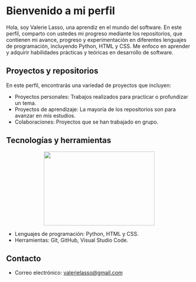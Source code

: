 # Bienvenido a mi perfil

Hola, soy Valerie Lasso, una aprendiz en el mundo del software. En este perfil, comparto con ustedes mi progreso mediante los repositorios, que contienen mi avance, progreso y experimentación en diferentes lenguajes de programación, incluyendo Python, HTML y CSS. Me enfoco en aprender y adquirir habilidades prácticas y teóricas en desarrollo de software.

## Proyectos y repositorios

En este perfil, encontrarás una variedad de proyectos que incluyen:

* Proyectos personales: Trabajos realizados para practicar o profundizar un tema.
* Proyectos de aprendizaje: La mayoría de los repositorios son para avanzar en mis estudios.
* Colaboraciones: Proyectos que se han trabajado en grupo.

## Tecnologías y herramientas

<div align="center" >
<picture>
  <source
    srcset="https://github-readme-stats.vercel.app/api?username=MichelLasso&show_icons=true&theme=radical"
    media="(prefers-color-scheme: dark)"

</picture>
   <img width="300" height="200" src="https://github-readme-stats.vercel.app/api/top-langs/?username=MichelLasso&size_weight=0.0005&count_weight=0.3&layout=compact&theme=radical">
   <br>
</div>

* Lenguajes de programación: Python, HTML y CSS.
* Herramientas: Git, GitHub, Visual Studio Code.

## Contacto

* Correo electrónico: valerielasso@gmail.com 
